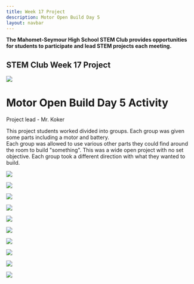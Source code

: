 ```yaml
---
title: Week 17 Project
description: Motor Open Build Day 5
layout: navbar
---
```


**The Mahomet-Seymour High School STEM Club provides opportunities for students to participate and lead STEM projects each meeting.** 


## **STEM Club Week 17 Project**

![](images/STEMClubProjectWeek17A.jpeg)  

# **Motor Open Build Day 5 Activity**

Project lead - Mr. Koker

                                                                                      

This project students worked divided into groups.  Each group was given some parts including a motor and battery.  
Each group was allowed to use various other parts they could find around the room to build "something".  This was a wide open 
project with no set objective.  Each group took a different direction with what they wanted to build.
                                                                                         

![](images/STEMClubProjectWeek17B.jpeg)

![](images/STEMClubProjectWeek17C.jpeg)

![](images/STEMClubProjectWeek17D.jpeg)

![](images/STEMClubProjectWeek17E.jpeg)                                                                    

![](images/STEMClubProjectWeek17F.jpeg)                                                                    

![](images/STEMClubProjectWeek17G.jpeg)                                                                    

![](images/STEMClubProjectWeek17H.jpeg)                                                                    

![](images/STEMClubProjectWeek17I.jpeg)                                                                    

![](images/STEMClubProjectWeek17J.jpeg)                                                                    

![](images/STEMClubProjectWeek17K.jpeg)                                                                    
                                                                  


